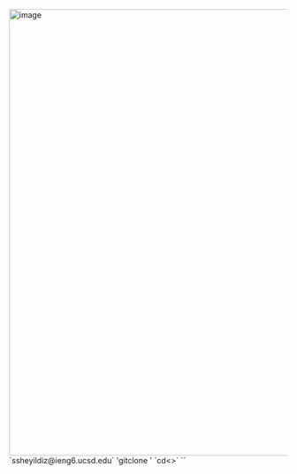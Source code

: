 <img width="808" alt="image" src="https://github.com/ebyildiz/cse15l-lab-reports/assets/131305803/896b28b3-c777-4ae9-80ae-a697dda914c6">
`ssh<space>eyildiz@ieng6.ucsd.edu`
  'git<space></space>clone '
`cd<space><></d></c>`
`</><c><h><a><enter><j><l><l><l>`
